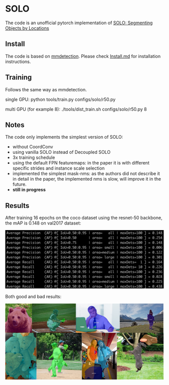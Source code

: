 # SOLO
The code is an unofficial pytorch implementation of [SOLO: Segmenting Objects by Locations](https://arxiv.org/abs/1912.04488)


## Install
The code is based on [mmdetection](https://github.com/open-mmlab/mmdetection). Please check [Install.md](https://github.com/open-mmlab/mmdetection/blob/master/docs/INSTALL.md) for installation instructions.

## Training 
Follows the same way as mmdetection.

single GPU: python tools/train.py configs/solo/r50.py

multi GPU (for example 8): ./tools/dist_train.sh configs/solo/r50.py 8 

## Notes

The code only implements the simplest version of SOLO:

* without CoordConv
* using vanilla SOLO instead of Decoupled SOLO
* 3x training schedule
* using the default FPN featuremaps: in the paper it is with different specific strides and instance scale selection
* implemented the simplest mask-nms: as the authors did not describe it in detail in the paper, the implemented nms is slow,  will improve it in the future.
* **still in progress**

## Results

After training 16 epochs on the coco dataset using the resnet-50 backbone, the mAP is 0.148 on val2017 dataset:

![](AP.jpg)

Both good and bad results:

![](solo.jpg)



